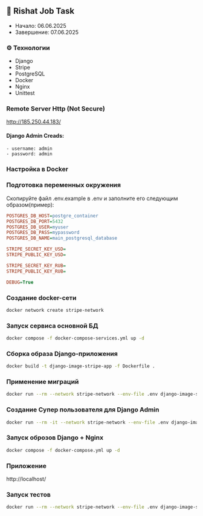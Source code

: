 ## 📌 Rishat Job Task
- Начало: 06.06.2025
- Завершение: 07.06.2025

### ⚙️ Технологии
- Django
- Stripe
- PostgreSQL
- Docker
- Nginx
- Unittest

### Remote Server Http (Not Secure)
http://185.250.44.183/
#### Django Admin Creads:
    - username: admin
    - password: admin


### Настройка в Docker

### Подготовка переменных окружения
Скопируйте файл .env.example в .env и заполните его следующим образом(пример):
```ini
POSTGRES_DB_HOST=postgre_container
POSTGRES_DB_PORT=5432
POSTGRES_DB_USER=myuser
POSTGRES_DB_PASS=mypassword
POSTGRES_DB_NAME=main_postgresql_database

STRIPE_SECRET_KEY_USD=
STRIPE_PUBLIC_KEY_USD=

STRIPE_SECRET_KEY_RUB=
STRIPE_PUBLIC_KEY_RUB=

DEBUG=True
```

### Создание docker-сети
```bash
docker network create stripe-network
```

### Запуск сервиса основной БД
```bash
docker compose -f docker-compose-services.yml up -d
```

### Сборка образа Django-приложения
```bash
docker build -t django-image-stripe-app -f Dockerfile .
```

### Применение миграций
```bash
docker run --rm --network stripe-network --env-file .env django-image-stripe-app python manage.py migrate
```

### Создание Супер пользователя для Django Admin
```bash
docker run --rm -it --network stripe-network --env-file .env django-image-stripe-app python manage.py createsuperuser
```

### Запуск оброзов Django + Nginx
```bash
docker compose -f docker-compose.yml up -d
```

### Приложение
http://localhost/


### Запуск тестов
```bash
docker run --rm --network stripe-network --env-file .env django-image-stripe-app python manage.py test
```
